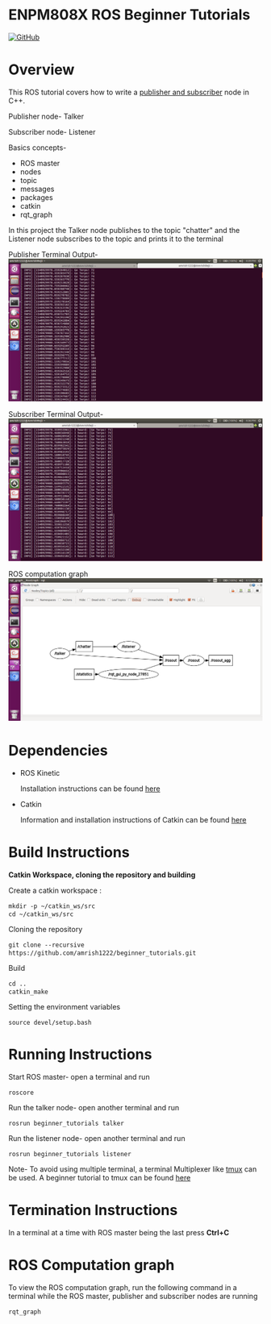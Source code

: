 # ENPM808X ROS Beginner Tutorials
[![GitHub](https://img.shields.io/github/license/mashape/apistatus.svg)](https://github.com/amrish1222/beginner_tutorials.git)

# Overview
 This ROS tutorial covers how to write a [publisher and subscriber](http://wiki.ros.org/ROS/Tutorials/WritingPublisherSubscriber%28c%2B%2B%29) node in C++.
 
  Publisher node- Talker
  
  Subscriber node- Listener
  
  Basics concepts-
  - ROS master
  - nodes
  - topic
  - messages
  - packages
  - catkin
  - rqt_graph
  
   In this project the Talker node publishes to the topic "chatter" and the Listener node subscribes to the topic and prints
   it to the terminal
   
Publisher Terminal Output-
![alt text](https://github.com/amrish1222/beginner_tutorials/blob/master/images/Talker.png)

Subscriber Terminal Output-
![alt text](https://github.com/amrish1222/beginner_tutorials/blob/master/images/Listener.png)

ROS computation graph
![alt text](https://github.com/amrish1222/beginner_tutorials/blob/master/images/rqt_graph.png)

# Dependencies
- ROS Kinetic

   Installation instructions can be found [here](http://wiki.ros.org/kinetic/Installation)
   
- Catkin

   Information and installation instructions of Catkin can be found [here](http://wiki.ros.org/catkin)
   
   
# Build Instructions

**Catkin Workspace, cloning the repository and building**

Create a catkin workspace :
```
mkdir -p ~/catkin_ws/src
cd ~/catkin_ws/src
```

Cloning the repository
```
git clone --recursive https://github.com/amrish1222/beginner_tutorials.git
```

Build
```
cd ..
catkin_make
```

Setting the environment variables
```
source devel/setup.bash
```

# Running Instructions

Start ROS master- open a terminal and run
```
roscore
```

Run the talker node- open another terminal and run
```
rosrun beginner_tutorials talker
```

Run the listener node- open another terminal and run
```
rosrun beginner_tutorials listener
```

Note- To avoid using multiple terminal, a terminal Multiplexer like [tmux](https://linoxide.com/how-tos/install-tmux-manage-multiple-linux-terminals/) can be used. A beginner tutorial to tmux can be found [here](https://hackernoon.com/a-gentle-introduction-to-tmux-8d784c404340)

# Termination Instructions

In a terminal at a time with ROS master being the last press **Ctrl+C** 

# ROS Computation graph

To view the ROS computation graph, run the following command in a terminal while the ROS master, publisher and subscriber nodes are running
```
rqt_graph
```
